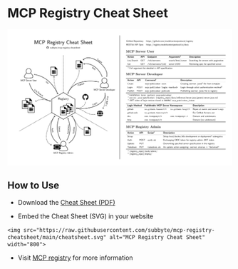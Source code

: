# MCP Registry Cheat Sheet

[![MCP Registry Cheat Sheet](cheatsheet.svg)](https://raw.githubusercontent.com/subbyte/mcp-registry-cheatsheet/main/cheatsheet.pdf)

## How to Use

- Download the [Cheat Sheet (PDF)](https://raw.githubusercontent.com/subbyte/mcp-registry-cheatsheet/main/cheatsheet.pdf)

- Embed the Cheat Sheet (SVG) in your website

```
<img src="https://raw.githubusercontent.com/subbyte/mcp-registry-cheatsheet/main/cheatsheet.svg" alt="MCP Registry Cheat Sheet" width="800">
```

- Visit [MCP registry](https://github.com/modelcontextprotocol/registry) for more information

